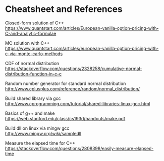 # Cheatsheet and References

Closed-form solution of C++  
https://www.quantstart.com/articles/European-vanilla-option-pricing-with-C-and-analytic-formulae

MC solution with C++  
https://www.quantstart.com/articles/european-vanilla-option-pricing-with-c-via-monte-carlo-methods

CDF of normal distribution  
https://stackoverflow.com/questions/2328258/cumulative-normal-distribution-function-in-c-c

Random number generator for standard normal distribution  
http://www.cplusplus.com/reference/random/normal_distribution/

Build shared library via gcc  
http://www.cprogramming.com/tutorial/shared-libraries-linux-gcc.html

Basics of g++ and make  
https://web.stanford.edu/class/cs193d/handouts/make.pdf

Build dll on linux via mingw gcc  
http://www.mingw.org/wiki/sampledll

Measure the elapsed time for C++  
https://stackoverflow.com/questions/2808398/easily-measure-elapsed-time
